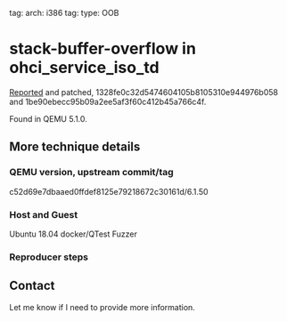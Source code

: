tag: arch: i386
tag: type: OOB

# stack-buffer-overflow in ohci_service_iso_td

[Reported](https://www.mail-archive.com/qemu-devel@nongnu.org/msg739616.html) and
patched, 1328fe0c32d5474604105b8105310e944976b058 and 1be90ebecc95b09a2ee5af3f60c412b45a766c4f.

Found in QEMU 5.1.0.

## More technique details

### QEMU version, upstream commit/tag
c52d69e7dbaaed0ffdef8125e79218672c30161d/6.1.50

### Host and Guest
Ubuntu 18.04 docker/QTest Fuzzer

### Reproducer steps


## Contact

Let me know if I need to provide more information.
